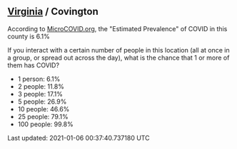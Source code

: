 
## [Virginia](/united-states/virginia) / Covington

According to [MicroCOVID.org](http://microcovid.org),
the "Estimated Prevalence" of COVID in this county is 6.1%

If you interact with a certain number of people in this location
(all at once in a group, or spread out across the day), what is the chance that
1 or more of them has COVID?

- 1 person: 6.1%
- 2 people: 11.8%
- 3 people: 17.1%
- 5 people: 26.9%
- 10 people: 46.6%
- 25 people: 79.1%
- 100 people: 99.8%

Last updated: 2021-01-06 00:37:40.737180 UTC
